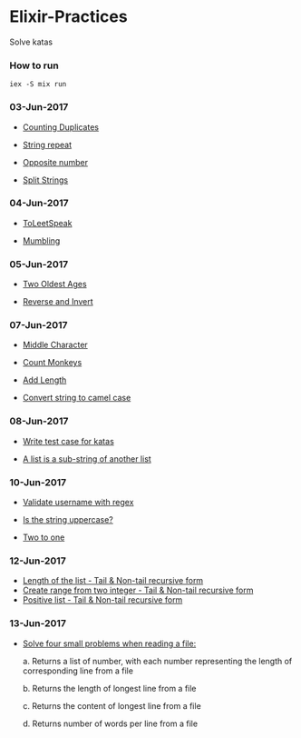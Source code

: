 # Elixir-Practices

Solve katas

### How to run

```
iex -S mix run
```

### 03-Jun-2017

- [Counting Duplicates](http://www.codewars.com/kata/counting-duplicates)

- [String repeat](http://www.codewars.com/kata/string-repeat)

- [Opposite number](http://www.codewars.com/kata/string-repeat)

- [Split Strings](http://www.codewars.com/kata/split-strings)

### 04-Jun-2017

- [ToLeetSpeak](http://www.codewars.com/kata/toleetspeak)

- [Mumbling](http://www.codewars.com/kata/mumbling)

### 05-Jun-2017

- [Two Oldest Ages](http://www.codewars.com/kata/two-oldest-ages-1)

- [Reverse and Invert](http://www.codewars.com/kata/reverse-and-invert)

### 07-Jun-2017

- [Middle Character](http://www.codewars.com/kata/get-the-middle-character)

- [Count Monkeys](http://www.codewars.com/kata/count-the-monkeys)

- [Add Length](http://www.codewars.com/kata/add-length)

- [Convert string to camel case](http://www.codewars.com/kata/convert-string-to-camel-case)

### 08-Jun-2017

- [Write test case for katas](https://github.com/vinhnglx/elixir-practices/blob/master/test/practices_test.exs)

- [A list is a sub-string of another list](http://www.codewars.com/kata/which-are-in)

### 10-Jun-2017

- [Validate username with regex](http://www.codewars.com/kata/simple-validation-of-a-username-with-regex)

- [Is the string uppercase?](http://www.codewars.com/kata/is-the-string-uppercase)

- [Two to one](http://www.codewars.com/kata/two-to-one)

### 12-Jun-2017

- [Length of the list - Tail & Non-tail recursive form](https://github.com/vinhnglx/elixir-practices/blob/master/lib/practices.ex#L304-L335)
- [Create range from two integer - Tail & Non-tail recursive form](https://github.com/vinhnglx/elixir-practices/blob/master/lib/practices.ex#L337-L364)
- [Positive list - Tail & Non-tail recursive form](https://github.com/vinhnglx/elixir-practices/blob/master/lib/practices.ex#L367-L403)

### 13-Jun-2017

- [Solve four small problems when reading a file:](https://github.com/vinhnglx/elixir-practices/blob/master/lib/practices.ex#L405-L479)

	a. Returns a list of number, with each number representing the length of corresponding line from a file

	b. Returns the length of longest line from a file

	c. Returns the content of longest line from a file

	d. Returns number of words per line from a file

